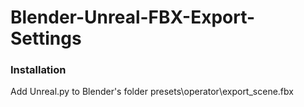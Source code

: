 # Blender-Unreal-FBX-Export-Settings

### Installation

Add Unreal.py to Blender's folder presets\operator\export_scene.fbx
